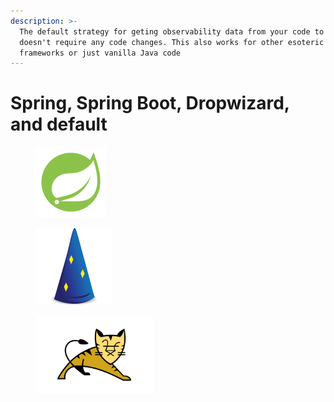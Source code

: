 ```yaml
---
description: >-
  The default strategy for geting observability data from your code to Digma
  doesn't require any code changes. This also works for other esoteric
  frameworks or just vanilla Java code
---
```


# Spring, Spring Boot, Dropwizard, and default



<div align="left">

<figure><img src="../../.gitbook/assets/image (2) (1) (1) (1).png" alt="" width="113"><figcaption></figcaption></figure>

 

<figure><img src="../../.gitbook/assets/image (3) (1) (1).png" alt="" width="123"><figcaption></figcaption></figure>

 

<figure><img src="../../.gitbook/assets/image (4) (1) (1).png" alt="" width="188"><figcaption></figcaption></figure>

</div>
